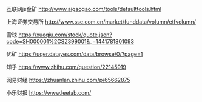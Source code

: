 互联网js金矿
http://www.aigaogao.com/tools/defaulttools.html

上海证券交易所
http://www.sse.com.cn/market/funddata/volumn/etfvolumn/


雪球
https://xueqiu.com/stock/quote.json?code=SH000001%2CSZ399001&_=1441781801093

优矿
https://uqer.datayes.com/data/browse/0/?page=1


知乎
https://www.zhihu.com/question/22145919

网易财经
https://zhuanlan.zhihu.com/p/65662875

小乐财报
https://www.leetab.com/
